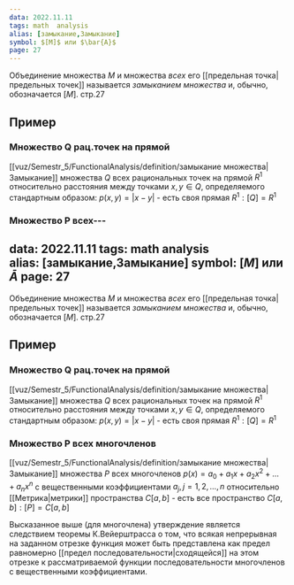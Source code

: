 ```yaml
---
data: 2022.11.11
tags: math  analysis  
alias: [замыкание,Замыкание]
symbol: $[M]$ или $\bar{A}$
page: 27
---
```

Объединение множества $M$ и множества *всех* его [[предельная точка|предельных точек]] называется *замыканием множества* и, обычно, обозначается $[M]$.
стр.27

## Пример
### Множество Q рац.точек на прямой
[[vuz/Semestr_5/FunctionalAnalysis/definition/замыкание множества|Замыкание]] множества $Q$ всех рациональных точек на прямой $R^1$ относительно расстояния между точками $x,y \in Q$, определяемого стандартным образом: $p(x,y)=|x-y|$ - есть своя прямая $R^1:[Q]=R^1$

### Множество P всех---
data: 2022.11.11
tags: math  analysis  
alias: [замыкание,Замыкание]
symbol: $[M]$ или $\bar{A}$
page: 27
---
Объединение множества $M$ и множества *всех* его [[предельная точка|предельных точек]] называется *замыканием множества* и, обычно, обозначается $[M]$.
стр.27

## Пример
### Множество Q рац.точек на прямой
[[vuz/Semestr_5/FunctionalAnalysis/definition/замыкание множества|Замыкание]] множества $Q$ всех рациональных точек на прямой $R^1$ относительно расстояния между точками $x,y \in Q$, определяемого стандартным образом: $p(x,y)=|x-y|$ - есть своя прямая $R^1:[Q]=R^1$

### Множество P всех многочленов
[[vuz/Semestr_5/FunctionalAnalysis/definition/замыкание множества|Замыкание]]  множества $P$ всех многочленов $p(x)=a_{0}+a_{1}x+a_{2}x^2+\dots+a_{n}x^n$ с вещественными коэффициентами $a_{j}, j=1,2,\dots,n$ относительно [[Метрика|метрики]] пространства $C[a,b]$ - есть все пространство $C[a,b]:[P]=C[a,b]$

Высказанное выше (для многочлена) утверждение является следствием теоремы К.Вейерштрасса о том, что всякая непрерывная на заданном отрезке функция может быть представлена как предел равномерно [[предел последовательности|сходящейся]] на этом отрезке к рассматриваемой функции последовательности многочленов с вещественными коэффициентами.
